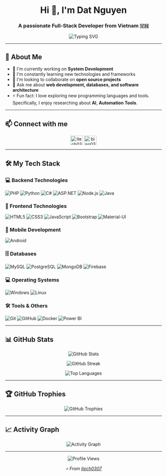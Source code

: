 
<h1 align="center">Hi 👋, I'm Dat Nguyen</h1>
<h3 align="center">A passionate Full-Stack Developer from Vietnam 🇻🇳</h3>

<p align="center">
  <img src="https://readme-typing-svg.herokuapp.com?font=Fira+Code&pause=1000&color=36BCF7&center=true&vCenter=true&width=435&lines=Full-Snack+Developer;Backend+%26+Frontend+Expert;Database+Designer;Always+learning+new+things" alt="Typing SVG" />
</p>

---

## 🚀 About Me
- 🔭 I'm currently working on **System Development**
- 🌱 I'm constantly learning new technologies and frameworks
- 👯 I'm looking to collaborate on **open source projects**
- 💬 Ask me about **web development, databases, and software architecture**
- ⚡ Fun fact: I love exploring new programming languages and tools. Specifically, I enjoy researching about **AI**, **Automation Tools**.

---

## 📫 Connect with me
<p align="center">
<a href="https://linkedin.com/in/itech0307" target="blank"><img align="center" src="https://raw.githubusercontent.com/rahuldkjain/github-profile-readme-generator/master/src/images/icons/Social/linked-in-alt.svg" alt="itech0307" height="30" width="40" /></a>
<a href="https://fb.com/binn0307.it" target="blank"><img align="center" src="https://raw.githubusercontent.com/rahuldkjain/github-profile-readme-generator/master/src/images/icons/Social/facebook.svg" alt="binn0307.it" height="30" width="40" /></a>
</p>

---

## 🛠️ My Tech Stack

### 💻 Backend Technologies
<p align="left">
<img src="https://img.shields.io/badge/-PHP-777BB4?style=for-the-badge&logo=php&logoColor=white" alt="PHP" />
<img src="https://img.shields.io/badge/-Python-3776AB?style=for-the-badge&logo=python&logoColor=white" alt="Python" />
<img src="https://img.shields.io/badge/-C%23-239120?style=for-the-badge&logo=c-sharp&logoColor=white" alt="C#" />
<img src="https://img.shields.io/badge/-ASP.NET-512BD4?style=for-the-badge&logo=dotnet&logoColor=white" alt="ASP.NET" />
<img src="https://img.shields.io/badge/-Node.js-339933?style=for-the-badge&logo=node.js&logoColor=white" alt="Node.js" />
<img src="https://img.shields.io/badge/-Java-007396?style=for-the-badge&logo=openjdk&logoColor=white" alt="Java" />
</p>

### 🎨 Frontend Technologies
<p align="left">
<img src="https://img.shields.io/badge/-HTML5-E34F26?style=for-the-badge&logo=html5&logoColor=white" alt="HTML5" />
<img src="https://img.shields.io/badge/-CSS3-1572B6?style=for-the-badge&logo=css3&logoColor=white" alt="CSS3" />
<img src="https://img.shields.io/badge/-JavaScript-F7DF1E?style=for-the-badge&logo=javascript&logoColor=black" alt="JavaScript" />
<img src="https://img.shields.io/badge/-Bootstrap-563D7C?style=for-the-badge&logo=bootstrap&logoColor=white" alt="Bootstrap" />
<img src="https://img.shields.io/badge/-Material_UI-0081CB?style=for-the-badge&logo=mui&logoColor=white" alt="Material-UI" />
</p>

### 📱 Mobile Development
<p align="left">
<img src="https://img.shields.io/badge/-Android-3DDC84?style=for-the-badge&logo=android&logoColor=white" alt="Android" />
</p>

### 🗄️ Databases
<p align="left">
<img src="https://img.shields.io/badge/-MySQL-4479A1?style=for-the-badge&logo=mysql&logoColor=white" alt="MySQL" />
<img src="https://img.shields.io/badge/-PostgreSQL-336791?style=for-the-badge&logo=postgresql&logoColor=white" alt="PostgreSQL" />
<img src="https://img.shields.io/badge/-MongoDB-47A248?style=for-the-badge&logo=mongodb&logoColor=white" alt="MongoDB" />
<img src="https://img.shields.io/badge/-Firebase-FFCA28?style=for-the-badge&logo=firebase&logoColor=black" alt="Firebase" />
</p>

### 💻 Operating Systems
<p align="left">
<img src="https://img.shields.io/badge/-Windows-0078D6?style=for-the-badge&logo=windows&logoColor=white" alt="Windows" />
<img src="https://img.shields.io/badge/-Linux-FCC624?style=for-the-badge&logo=linux&logoColor=black" alt="Linux" />
</p>

### 🛠️ Tools & Others
<p align="left">
<img src="https://img.shields.io/badge/-Git-F05032?style=for-the-badge&logo=git&logoColor=white" alt="Git" />
<img src="https://img.shields.io/badge/-GitHub-181717?style=for-the-badge&logo=github&logoColor=white" alt="GitHub" />
<img src="https://img.shields.io/badge/-Docker-2496ED?style=for-the-badge&logo=docker&logoColor=white" alt="Docker" />
<img src="https://img.shields.io/badge/-Power_BI-F2C811?style=for-the-badge&logo=power-bi&logoColor=black" alt="Power BI" />
</p>

---

## 📊 GitHub Stats

<p align="center">
  <img src="https://github-readme-stats.vercel.app/api?username=itech0307&show_icons=true&theme=radical&hide_border=true&count_private=true" alt="GitHub Stats" />
</p>

<p align="center">
  <img src="https://github-readme-streak-stats.herokuapp.com/?user=itech0307&theme=radical&hide_border=true" alt="GitHub Streak" />
</p>

<p align="center">
  <img src="https://github-readme-stats.vercel.app/api/top-langs/?username=itech0307&layout=compact&theme=radical&hide_border=true" alt="Top Languages" />
</p>

---

## 🏆 GitHub Trophies
<p align="center">
  <img src="https://github-profile-trophy.vercel.app/?username=itech0307&theme=radical&no-frame=true&no-bg=false&margin-w=4" alt="GitHub Trophies" />
</p>

---

## 📈 Activity Graph
<p align="center">
  <img src="https://github-readme-activity-graph.vercel.app/graph?username=itech0307&theme=github-compact&hide_border=true" alt="Activity Graph" />
</p>

---

<p align="center">
  <img src="https://komarev.com/ghpvc/?username=itech0307&label=Profile%20views&color=0e75b6&style=flat" alt="Profile Views" />
</p>

<p align="center">
  <i>⭐️ From <a href="https://github.com/itech0307">itech0307</a></i>
</p> 


